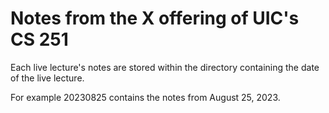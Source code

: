 # Notes from the X offering of UIC's CS 251
Each live lecture's notes are stored within the directory containing the date of the live lecture.

For example 20230825 contains the notes from August 25, 2023.
